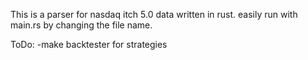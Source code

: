 This is a parser for nasdaq itch 5.0 data written in rust. easily run with main.rs by changing the file name.

ToDo:
      -make backtester for strategies